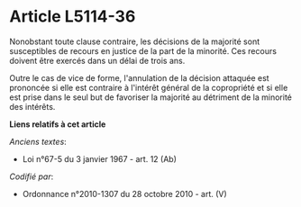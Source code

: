 # Article L5114-36

Nonobstant toute clause contraire, les décisions de la majorité sont susceptibles de recours en justice de la part de la
minorité. Ces recours doivent être exercés dans un délai de trois ans.

Outre le cas de vice de forme, l'annulation de la décision attaquée est prononcée si elle est contraire à l'intérêt général
de la copropriété et si elle est prise dans le seul but de favoriser la majorité au détriment de la minorité des intérêts.

**Liens relatifs à cet article**

_Anciens textes_:

  - Loi n°67-5 du 3 janvier 1967 - art. 12 (Ab)

_Codifié par_:

  - Ordonnance n°2010-1307 du 28 octobre 2010 - art. (V)
